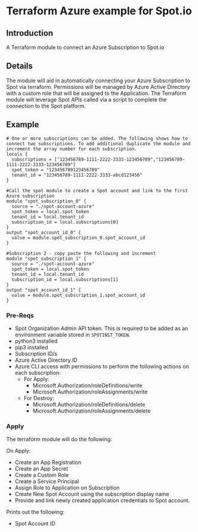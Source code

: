 # Terraform Azure example for Spot.io

## Introduction
A Terraform module to connect an Azure Subscription to Spot.io

## Details
The module will aid in automatically connecting your Azure Subscription to Spot via terraform. Permissions will be managed by Azure Active Directory with a custom role that will be assigned to the Application. The Terraform module will leverage Spot APIs called via a script to complete the connection to the Spot platform. 

## Example
```hcl
# One or more subscriptions can be added. The following shows how to connect two subscriptions. To add additional duplicate the module and increment the array number for each subscription.
locals {
  subscriptions = ["123456789-1111-2222-3333-123456789","123456789-1111-2222-3333-123456789"]
  spot_token = "123456789123456789"
  tenant_id = "123456789-1111-2222-3333-abcd123456"
}

#Call the spot module to create a Spot account and link to the first Azure subscription
module "spot_subscription_0" {
  source = "./spot-account-azure"
  spot_token = local.spot_token
  tenant_id = local.tenant_id
  subscription_id = local.subscriptions[0]
}
output "spot_account_id_0" {
  value = module.spot_subscription_0.spot_account_id
}

#Subscription 2 - copy paste the following and increment
module "spot_subscription_1" {
  source = "./spot-account-azure"
  spot_token = local.spot_token
  tenant_id = local.tenant_id
  subscription_id = local.subscriptions[1]
}
output "spot_account_id_1" {
  value = module.spot_subscription_1.spot_account_id
}
```

### Pre-Reqs
* Spot Organization Admin API token. This is required to be added as an environment variable stored in ```SPOTINST_TOKEN```.
* python3 installed
* pip3 installed
* Subscription ID/s
* Azure Active Directory ID
* Azure CLI access with permissions to perform the following actions on each subscription:
  - For Apply:
    - Microsoft.Authorization/roleDefinitions/write
    - Microsoft.Authorization/roleAssignments/write
  - For Destroy:
    - Microsoft.Authorization/roleDefinitions/delete
    - Microsoft.Authorization/roleAssignments/delete


### Apply
The terraform module will do the following:

On Apply:
* Create an App Registration
* Create an App Secret
* Create a Custom Role
* Create a Service Principal 
* Assign Role to Application on Subscription
* Create New Spot Account using the subscription display name
* Provide and link newly created application credentials to Spot account. 

Prints out the following:
* Spot Account ID
